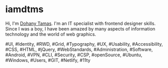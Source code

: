 # iamdtms

Hi, I'm [Dohany Tamas](https://iamdtms.hu/). I'm an IT specialist with frontend designer skills. Since I was a boy, I have been amazed by many aspects of information technology and the world of web graphics.

#UI, #Identity, #RWD, #Grid, #Typography, #UX, #Usability, #Accessibility, #CSS, #HTML, #jQuery, #WebStandards, #Administration, #Software, #Android, #VPN, #CLI, #Security, #CSP, #openSource, #Ubuntu, #Windows, #Users, #GIT, #Netlify, #11ty
